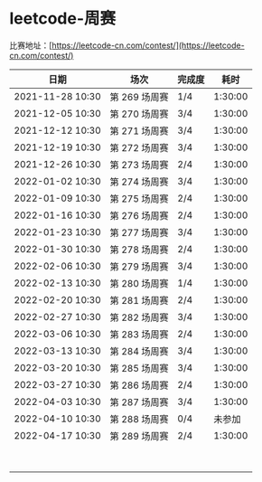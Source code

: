 # leetcode-周赛

比赛地址：[https://leetcode-cn.com/contest/](https://leetcode-cn.com/contest/)

| 日期             | 场次          | 完成度 | 耗时    |
| ---------------- | ------------- | ------ | ------- |
| 2021-11-28 10:30 | 第 269 场周赛 | 1/4    | 1:30:00 |
| 2021-12-05 10:30 | 第 270 场周赛 | 3/4    | 1:30:00 |
| 2021-12-12 10:30 | 第 271 场周赛 | 3/4    | 1:30:00 |
| 2021-12-19 10:30 | 第 272 场周赛 | 3/4    | 1:30:00 |
| 2021-12-26 10:30 | 第 273 场周赛 | 2/4    | 1:30:00 |
| 2022-01-02 10:30 | 第 274 场周赛 | 3/4    | 1:30:00 |
| 2022-01-09 10:30 | 第 275 场周赛 | 2/4    | 1:30:00 |
| 2022-01-16 10:30 | 第 276 场周赛 | 2/4    | 1:30:00 |
| 2022-01-23 10:30 | 第 277 场周赛 | 3/4    | 1:30:00 |
| 2022-01-30 10:30 | 第 278 场周赛 | 2/4    | 1:30:00 |
| 2022-02-06 10:30 | 第 279 场周赛 | 3/4    | 1:30:00 |
| 2022-02-13 10:30 | 第 280 场周赛 | 1/4    | 1:30:00 |
| 2022-02-20 10:30 | 第 281 场周赛 | 2/4    | 1:30:00 |
| 2022-02-27 10:30 | 第 282 场周赛 | 3/4    | 1:30:00 |
| 2022-03-06 10:30 | 第 283 场周赛 | 2/4    | 1:30:00 |
| 2022-03-13 10:30 | 第 284 场周赛 | 3/4    | 1:30:00 |
| 2022-03-20 10:30 | 第 285 场周赛 | 3/4    | 1:30:00 |
| 2022-03-27 10:30 | 第 286 场周赛 | 2/4    | 1:30:00 |
| 2022-04-03 10:30 | 第 287 场周赛 | 3/4    | 1:30:00 |
| 2022-04-10 10:30 | 第 288 场周赛 | 0/4    | 未参加  |
| 2022-04-17 10:30 | 第 289 场周赛 | 2/4    | 1:30:00 |
|                  |               |        |         |
|                  |               |        |         |
|                  |               |        |         |
|                  |               |        |         |
|                  |               |        |         |
|                  |               |        |         |
|                  |               |        |         |
|                  |               |        |         |

